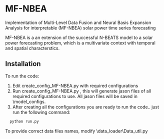 # MF-NBEA
Implementation of Multi-Level Data Fusion and Neural Basis Expansion Analysis for interpretable (MF-NBEA) solar power time series forecasting

MF-NBEA is a an extension of the successful N-BEATS model to a solar power forecasting problem, which is a multivariate context with temporal and spatial characterstics. 
## Installation


To run the code: 
1. Edit  create_config_MF-NBEA.py with required configurations 
2. Run create_config_MF-NBEA.py  , this will generate jason files of all required configurations to use. All jason files will be saved in \model_configs.
3. After creating all the configurations you are ready to run the code.. just run the following command:

```bash
  python run.py 
```

To provide correct data files names, modify  \data_loader\Data_util.py 


